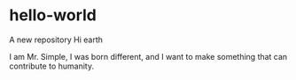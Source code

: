 # hello-world
A new repository
Hi earth

I am Mr. Simple, I was born different, and I want to make something that can contribute to humanity.
